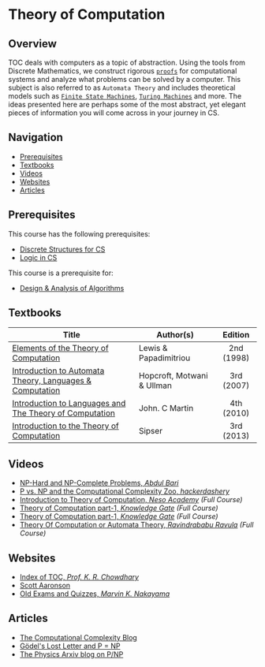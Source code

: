 # Theory of Computation

## Overview

TOC deals with computers as a topic of abstraction. Using the tools from Discrete Mathematics, we construct rigorous [`proofs`](https://en.wikipedia.org/wiki/Mathematical_proof) for computational systems and analyze what problems can be solved by a computer. This subject is also referred to as `Automata Theory` and includes theoretical models such as [`Finite State Machines`](https://brilliant.org/wiki/finite-state-machines/), [`Turing Machines`](https://brilliant.org/wiki/turing-machines/) and more. The ideas presented here are perhaps some of the most abstract, yet elegant pieces of information you will come across in your journey in CS. 

## Navigation

*   [Prerequisites](#prerequisites)
*   [Textbooks](#textbooks)
*   [Videos](#videos)
*   [Websites](#websites)
*   [Articles](#articles)

## Prerequisites

This course has the following prerequisites:

*   [Discrete Structures for CS](../CSF222)
*   [Logic in CS](../CSF214)

This course is a prerequisite for:

*   [Design & Analysis of Algorithms](../CSF364)

## Textbooks

| Title | Author(s) | Edition |
| -------------|-------------|:-----:|
| [Elements of the Theory of Computation](https://drive.google.com/open?id=1z_DeXa24LtBEjobo3FgygoVx_qFzIyd1) | Lewis & Papadimitriou | 2nd (1998) |
| [Introduction to Automata Theory, Languages & Computation](https://drive.google.com/open?id=1J37lIwspju4mnKOsiOgW2xKJig_ckknx) | Hopcroft, Motwani & Ullman | 3rd (2007) |
| [Introduction to Languages and The Theory of Computation](https://drive.google.com/open?id=1Eoz_fHaEL73upWM88VLYgq9OGfo2yY1U) | John. C Martin | 4th (2010) |
| [Introduction to the Theory of Computation](https://drive.google.com/open?id=1LgHU3Eq1xNsTWgqkkFDd-DoX4Iczlbrt)| Sipser | 3rd (2013) |

## Videos

*   [NP-Hard and NP-Complete Problems, *Abdul Bari*](https://www.youtube.com/watch?v=e2cF8a5aAhE&t=10s)
*   [P vs. NP and the Computational Complexity Zoo, *hackerdashery*](https://www.youtube.com/watch?v=YX40hbAHx3s)
*   [Introduction to Theory of Computation, *Neso Academy*](https://www.youtube.com/watch?v=58N2N7zJGrQ&list=PLBlnK6fEyqRgp46KUv4ZY69yXmpwKOIev) *(Full Course)*
*   [Theory of Computation part-1, *Knowledge Gate*](https://www.youtube.com/watch?v=i6JhheV01dU&list=PLmXKhU9FNesQe1bKW0w7APAGiJVlQP8Zx) *(Full Course)*
*   [Theory of Computation part-1, *Knowledge Gate*](https://www.youtube.com/watch?v=00cXiux2Kjk&list=PLmXKhU9FNesSdCsn6YQqu9DmXRMsYdZ2T) *(Full Course)*
*   [Theory Of Computation or Automata Theory, *Ravindrababu Ravula*](https://www.youtube.com/watch?v=eqCkkC9A0Q4&list=PLEbnTDJUr_IdM___FmDFBJBz0zCsOFxfK) *(Full Course)*

## Websites

*   [Index of TOC, *Prof. K. R. Chowdhary*](http://www.krchowdhary.com/toc/)
*   [Scott Aaronson](https://www.scottaaronson.com/blog/)
*   [Old Exams and Quizzes, *Marvin K. Nakayama*](https://web.njit.edu/~marvin/cs341/oldexams/)

## Articles 

*   [The Computational Complexity Blog](https://blog.computationalcomplexity.org/)
*   [Gödel's Lost Letter and P = NP ](https://rjlipton.wordpress.com/)
*   [The Physics Arxiv blog on P/NP](https://medium.com/the-physics-arxiv-blog/the-astounding-link-between-the-p-np-problem-and-the-quantum-nature-of-universe-7ef5eea6fd7a)
